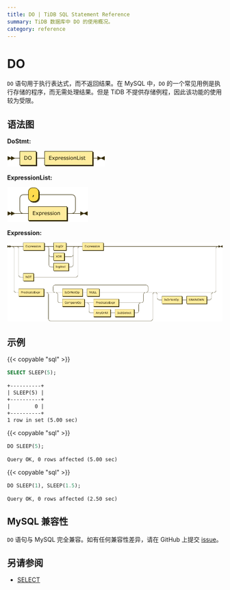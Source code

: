 ```yaml
---
title: DO | TiDB SQL Statement Reference
summary: TiDB 数据库中 DO 的使用概况。
category: reference
---
```


# DO

`DO` 语句用于执行表达式，而不返回结果。在 MySQL 中，`DO` 的一个常见用例是执行存储的程序，而无需处理结果。但是 TiDB 不提供存储例程，因此该功能的使用较为受限。

## 语法图

**DoStmt:**

![DoStmt](/media/sqlgram/DoStmt.png)

**ExpressionList:**

![ExpressionList](/media/sqlgram/ExpressionList.png)

**Expression:**

![Expression](/media/sqlgram/Expression.png)

## 示例

{{< copyable "sql" >}}

```sql
SELECT SLEEP(5);
```

```
+----------+
| SLEEP(5) |
+----------+
|        0 |
+----------+
1 row in set (5.00 sec)
```

{{< copyable "sql" >}}

```sql
DO SLEEP(5);
```

```
Query OK, 0 rows affected (5.00 sec)
```

{{< copyable "sql" >}}

```sql
DO SLEEP(1), SLEEP(1.5);
```

```
Query OK, 0 rows affected (2.50 sec)
```

## MySQL 兼容性

`DO` 语句与 MySQL 完全兼容。如有任何兼容性差异，请在 GitHub 上提交 [issue](/report-issue.md)。

## 另请参阅

* [SELECT](/reference/sql/statements/select.md)
